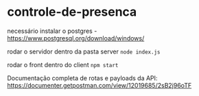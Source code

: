 # controle-de-presenca

necessário instalar o postgres - https://www.postgresql.org/download/windows/

rodar o servidor dentro da pasta server `node index.js`

rodar o front dentro do client `npm start`

Documentação completa de rotas e payloads da API: https://documenter.getpostman.com/view/12019685/2sB2j96oTF